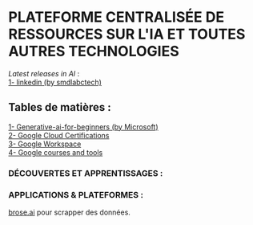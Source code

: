 # PLATEFORME CENTRALISÉE DE RESSOURCES SUR L'IA ET TOUTES AUTRES TECHNOLOGIES
*Latest releases in AI* :  
[1- linkedin (by smdlabctech)](social_media/linkedin.md)  


## Tables de matières :  
[1- Generative-ai-for-beginners (by Microsoft)](https://github.com/microsoft/generative-ai-for-beginners)  
[2- Google Cloud Certifications](https://cloud.google.com/learn/certification?hl=fr)  
[3- Google Workspace](https://workspace.google.com/intl/fr/essentials/#)  
[4- Google courses and tools](https://grow.google/intl/fr_fr/courses-and-tools/?category=career&type=live-events)  


### DÉCOUVERTES ET APPRENTISSAGES :  


### APPLICATIONS & PLATEFORMES :  
[brose.ai](https://www.booking.com/booking-home/country/sn.fr.html) pour scrapper des données.  


